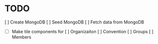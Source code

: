 # TODO

[ ] Create MongoDB
[ ] Seed MongoDB
[ ] Fetch data from MongoDB

- [ ] Make tile components for
      [ ] Organizaiton
      [ ] Convention
      [ ] Groups
      [ ] Members

